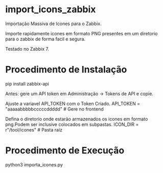 # import_icons_zabbix
Importação Massiva de Icones para o Zabbix.

Importe rapidamente icones em formato PNG presentes em um diretorio para o zabbix de forma facil e segura.

Testado no Zabbix 7.

# Procedimento de Instalação
pip install zabbix-api

Antes: gere um API token em Administração → Tokens de API e copie.

Ajuste a variavel API_TOKEN com o Token Criado.
API_TOKEN = "aaaaabbbbbcccccddddd"     # Gere no frontend

Defina o diretorio onde estarão armazenados os icones em formato png.Podem ser inclusive colocados em subpastas.
ICON_DIR  = r"/tool/icones"                  # Pasta raiz


# Procedimento de Execução

python3 importa_icones.py



